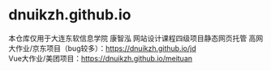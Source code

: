 # dnuikzh.github.io
本仓库仅用于大连东软信息学院 康智泓 网站设计课程四级项目静态网页托管
高网大作业/京东项目（bug较多）：https://dnuikzh.github.io/jd                                     
Vue大作业/美团项目：https://dnuikzh.github.io/meituan

